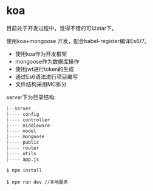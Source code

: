 # koa

目前处于开发过程中，觉得不错的可以star下。

使用koa+mongoose 开发，配合babel-register编译Es6/7。

* 使用koa作为开发框架
* mongoose作为数据库操作
* 使用jwt进行token的生成
* 通过Es6语法进行项目编写
* 文件结构采用MC拆分

server下为目录结构:
```python
|--server
|---- config
|---- controller
|---- middleware
|---- model
|---- mongoose
|---- public
|---- router
|---- utils
|---- app.js
```

```
$ npm install 

$ npm run dev //本地服务
```

